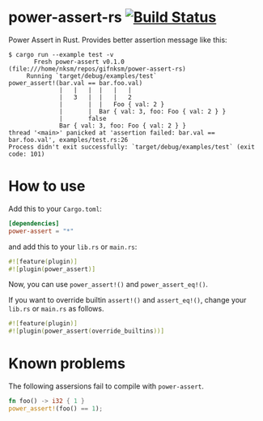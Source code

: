 # power-assert-rs [![Build Status](https://travis-ci.org/gifnksm/power-assert-rs.svg)](https://travis-ci.org/gifnksm/power-assert-rs)
Power Assert in Rust. Provides better assertion message like this:

```
$ cargo run --example test -v
       Fresh power-assert v0.1.0 (file:///home/nksm/repos/gifnksm/power-assert-rs)
     Running `target/debug/examples/test`
power_assert!(bar.val == bar.foo.val)
              |   |   |  |   |   |
              |   3   |  |   |   2
              |       |  |   Foo { val: 2 }
              |       |  Bar { val: 3, foo: Foo { val: 2 } }
              |       false
              Bar { val: 3, foo: Foo { val: 2 } }
thread '<main>' panicked at 'assertion failed: bar.val == bar.foo.val', examples/test.rs:26
Process didn't exit successfully: `target/debug/examples/test` (exit code: 101)
```

# How to use

Add this to your `Cargo.toml`:

```toml
[dependencies]
power-assert = "*"
```

and add this to your `lib.rs` or `main.rs`:

```rust
#![feature(plugin)]
#![plugin(power_assert)]
```

Now, you can use `power_assert!()` and `power_assert_eq!()`.

If you want to override builtin `assert!()` and `assert_eq!()`, change your `lib.rs` or `main.rs` as follows.

```rust
#![feature(plugin)]
#![plugin(power_assert(override_builtins))]
```

# Known problems

The following assersions fail to compile with `power-assert`.

```rust
fn foo() -> i32 { 1 }
power_assert!(foo() == 1);
```
